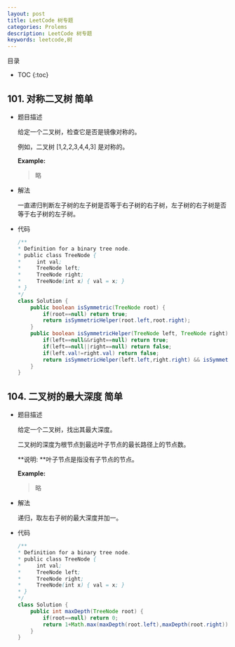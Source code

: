 ```yaml
---
layout: post
title: LeetCode 树专题
categories: Prolems
description: LeetCode 树专题
keywords: leetcode,树
---
```


目录

* TOC
{:toc}

## 101. 对称二叉树 简单

* 题目描述

    给定一个二叉树，检查它是否是镜像对称的。

    例如，二叉树 [1,2,2,3,4,4,3] 是对称的。

    **Example:**

    > 略

* 解法

    一直递归判断左子树的左子树是否等于右子树的右子树，左子树的右子树是否等于右子树的左子树。

* 代码

    ``` java
    /**
    * Definition for a binary tree node.
    * public class TreeNode {
    *     int val;
    *     TreeNode left;
    *     TreeNode right;
    *     TreeNode(int x) { val = x; }
    * }
    */
    class Solution {
        public boolean isSymmetric(TreeNode root) {
            if(root==null) return true;
            return isSymmetricHelper(root.left,root.right);
        }
        public boolean isSymmetricHelper(TreeNode left, TreeNode right) {
            if(left==null&&right==null) return true;
            if(left==null||right==null) return false;
            if(left.val!=right.val) return false;
            return isSymmetricHelper(left.left,right.right) && isSymmetricHelper(left.right,right.left);
        }
    }
    ```

## 104. 二叉树的最大深度 简单

* 题目描述

    给定一个二叉树，找出其最大深度。

    二叉树的深度为根节点到最远叶子节点的最长路径上的节点数。

    **说明: **叶子节点是指没有子节点的节点。

    **Example:**

    > 略

* 解法

    递归，取左右子树的最大深度并加一。

* 代码

    ``` java
    /**
    * Definition for a binary tree node.
    * public class TreeNode {
    *     int val;
    *     TreeNode left;
    *     TreeNode right;
    *     TreeNode(int x) { val = x; }
    * }
    */
    class Solution {
        public int maxDepth(TreeNode root) {
            if(root==null) return 0;
            return 1+Math.max(maxDepth(root.left),maxDepth(root.right));
        }
    }
    ```